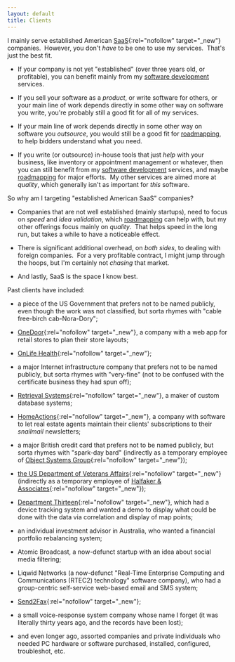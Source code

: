```yaml
---
layout: default
title: Clients
---
```


I mainly serve
established
American
[SaaS](https://en.wikipedia.org/wiki/Software_as_a_service){:rel="nofollow" target="_new"}
companies.&nbsp;
However, you don't _have_ to be one to use my services.&nbsp;
That's just the best fit.

- If your company is not yet "established"
(over three years old, or profitable),
you can benefit mainly from my
[software development](development) services.&nbsp;

- If you sell your software as a _product_,
or write software for others,
or your main line of work
depends directly in some other way
on software you write,
you're probably still a good fit for
all of my services.

- If your main line of work
depends directly in some other way
on software you _outsource_,
you would still be a good fit for
[roadmapping](roadmapping),
to help bidders understand what you need.

- If you write (or outsource) in-house tools
that just _help_ with your business,
like inventory or appointment management or whatever,
then you can still benefit from my
[software development](development) services,
and maybe [roadmapping](roadmapping) for major efforts.&nbsp;
My other services are aimed more at _quality_,
which generally isn't as important for _this_ software.

So why am I targeting "established American SaaS" companies?&nbsp;

- Companies that are not well established (mainly startups),
need to focus on _speed_ and _idea validation_,
which
[roadmapping](roadmapping)
can help with,
but my other offerings focus mainly on _quality_.&nbsp;
That helps speed in the long run,
but takes a while to have a noticeable effect.

- There is significant additional overhead,
on _both sides_, to
dealing with foreign companies.&nbsp;
For a very profitable contract,
I might jump through the hoops,
but I'm certainly not _chasing_ that market.

- And lastly, SaaS is the space I know best.

Past clients have included:

- a piece of the US Government that prefers not to be named publicly,
even though the work was not classified,
but sorta rhymes with "cable free-birch cab-Nora-Dory"<!--,
who needed help with data guards features,
testing tools, and
general software quality,
in Ruby, Python, and C,
and mentoring junior developers-->;

- [OneDoor](https://onedoor.com/){:rel="nofollow" target="_new"},
a company with a <!-- Ruby on Rails --> web app for
retail stores to plan their store layouts<!--,
who needed help speeding up their database-->;

- [OnLife Health](https://www.onlifehealth.com/){:rel="nofollow" target="_new"}<!--,
who was adding features to
the section of their Ruby on Rails portal used by coaches-->;

- a major Internet infrastructure company that prefers not to be named publicly,
but sorta rhymes with "very-fine"
(not to be confused with the certificate business they had spun off)<!--,
who was experimenting with moving storage from MySQL or PostgreSQL
to Riak or some other such sharded system,
for a Ruby on Rails system
to allow people to create their own endpoints for online services,
and split it into API and UI halves-->;

- [Retrieval Systems](https://www.retrievalsystems.com/){:rel="nofollow" target="_new"},
a maker of custom database systems<!--,
who wanted Ruby on Rails administrative interfaces to the databases-->;

- [HomeActions](https://www.retrievalsystems.com/){:rel="nofollow" target="_new"},
a company with <!-- Ruby on Rails --> software to let
real estate agents maintain
their clients' subscriptions to their _snailmail_ newsletters;

- a major British credit card that prefers not to be named publicly,
but sorta rhymes with "spark-day bard"
(indirectly as a temporary employee of
[Object Systems Group](http://osgcorp.com/){:rel="nofollow" target="_new"})<!--,
which was putting up England's first Daily Deals site (now defunct)
in Ruby on Rails-->;

- [the US Department of Veterans Affairs](https://www.va.gov/){:rel="nofollow" target="_new"}
(indirectly as a temporary employee of
[Halfaker & Associates](https://www.halfaker.com/){:rel="nofollow" target="_new"})<!--,
which was putting up an event planning system in Ruby on Rails,
including ways for attendees to
choose and track which sessions to attend, and network with others-->;

- [Department Thirteen](http://www.department13.com/){:rel="nofollow" target="_new"},
which had a device tracking system and wanted a demo to display
what could be done with the data via correlation and display of map points<!--,
which I did in JavaScript and HTML5,
with Ruby to convert a SQL data dump into JS-->;

- an individual investment advisor in Australia,
who wanted a financial portfolio rebalancing system<!--,
which I did in Ruby on Rails-->;

- Atomic Broadcast, a now-defunct startup with an idea about social media filtering<!--,
for which I did a brief test-drive (just retrieving tweets) in Ruby on Rails-->;

- Liqwid Networks (a now-defunct "Real-Time Enterprise Computing and Communications (RTEC2) technology" software company),
who had a group-centric self-service web-based
email and SMS system<!-- in Python,
for which I roadmapped and implemented features,
housed the server for a while,
and interfaced with an overseas company trying to integrate it into
their project management software product-->;

- [Send2Fax](http://www.send2fax.com/){:rel="nofollow" target="_new"}<!--,
who needed a program to initialize fax boards, which I did in C -->;

- a small voice-response system company whose name I forget
(it was literally thirty years ago, and the records have been lost)<!--,
who needed refactoring, bugfixing, and adding features, in C-->;

- and even longer ago, assorted companies and private individuals who needed
PC hardware or software purchased, installed, configured, troubleshot, etc.
